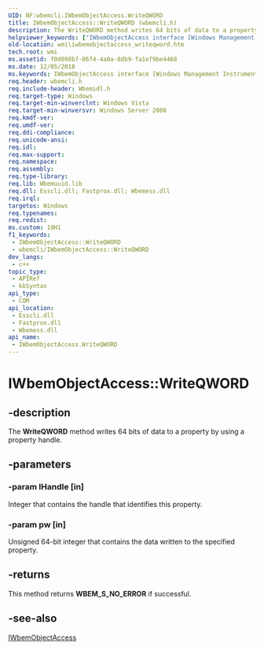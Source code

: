 ```yaml
---
UID: NF:wbemcli.IWbemObjectAccess.WriteQWORD
title: IWbemObjectAccess::WriteQWORD (wbemcli.h)
description: The WriteQWORD method writes 64 bits of data to a property by using a property handle.
helpviewer_keywords: ["IWbemObjectAccess interface [Windows Management Instrumentation]","WriteQWORD method","IWbemObjectAccess.WriteQWORD","IWbemObjectAccess::WriteQWORD","WriteQWORD","WriteQWORD method [Windows Management Instrumentation]","WriteQWORD method [Windows Management Instrumentation]","IWbemObjectAccess interface","_hmm_iwbemobjectaccess_writeqword","wbemcli/IWbemObjectAccess::WriteQWORD","wmi.iwbemobjectaccess_writeqword"]
old-location: wmi\iwbemobjectaccess_writeqword.htm
tech.root: wmi
ms.assetid: f0d098b7-06f4-4a0a-8db9-fa1ef9be4468
ms.date: 12/05/2018
ms.keywords: IWbemObjectAccess interface [Windows Management Instrumentation],WriteQWORD method, IWbemObjectAccess.WriteQWORD, IWbemObjectAccess::WriteQWORD, WriteQWORD, WriteQWORD method [Windows Management Instrumentation], WriteQWORD method [Windows Management Instrumentation],IWbemObjectAccess interface, _hmm_iwbemobjectaccess_writeqword, wbemcli/IWbemObjectAccess::WriteQWORD, wmi.iwbemobjectaccess_writeqword
req.header: wbemcli.h
req.include-header: Wbemidl.h
req.target-type: Windows
req.target-min-winverclnt: Windows Vista
req.target-min-winversvr: Windows Server 2008
req.kmdf-ver: 
req.umdf-ver: 
req.ddi-compliance: 
req.unicode-ansi: 
req.idl: 
req.max-support: 
req.namespace: 
req.assembly: 
req.type-library: 
req.lib: Wbemuuid.lib
req.dll: Esscli.dll; Fastprox.dll; Wbemess.dll
req.irql: 
targetos: Windows
req.typenames: 
req.redist: 
ms.custom: 19H1
f1_keywords:
 - IWbemObjectAccess::WriteQWORD
 - wbemcli/IWbemObjectAccess::WriteQWORD
dev_langs:
 - c++
topic_type:
 - APIRef
 - kbSyntax
api_type:
 - COM
api_location:
 - Esscli.dll
 - Fastprox.dll
 - Wbemess.dll
api_name:
 - IWbemObjectAccess.WriteQWORD
---
```


# IWbemObjectAccess::WriteQWORD


## -description

The <b>WriteQWORD</b> method writes 64 bits of data to a property by using a property handle.

## -parameters

### -param lHandle [in]

Integer that contains the handle that identifies this property.

### -param pw [in]

Unsigned 64-bit integer that contains the data written to the specified property.

## -returns

This method returns <b>WBEM_S_NO_ERROR</b> if successful.

## -see-also

<a href="https://docs.microsoft.com/windows/desktop/api/wbemcli/nn-wbemcli-iwbemobjectaccess">IWbemObjectAccess</a>

